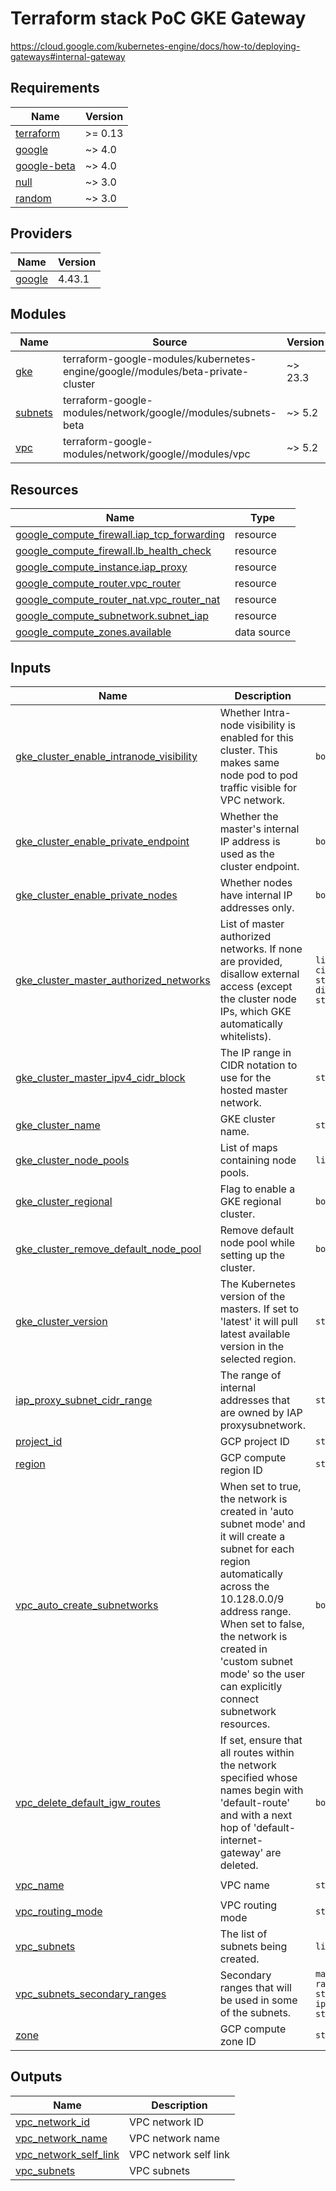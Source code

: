 # Terraform stack PoC GKE Gateway

https://cloud.google.com/kubernetes-engine/docs/how-to/deploying-gateways#internal-gateway

<!-- BEGINNING OF PRE-COMMIT-TERRAFORM DOCS HOOK -->
## Requirements

| Name | Version |
|------|---------|
| <a name="requirement_terraform"></a> [terraform](#requirement\_terraform) | >= 0.13 |
| <a name="requirement_google"></a> [google](#requirement\_google) | ~> 4.0 |
| <a name="requirement_google-beta"></a> [google-beta](#requirement\_google-beta) | ~> 4.0 |
| <a name="requirement_null"></a> [null](#requirement\_null) | ~> 3.0 |
| <a name="requirement_random"></a> [random](#requirement\_random) | ~> 3.0 |

## Providers

| Name | Version |
|------|---------|
| <a name="provider_google"></a> [google](#provider\_google) | 4.43.1 |

## Modules

| Name | Source | Version |
|------|--------|---------|
| <a name="module_gke"></a> [gke](#module\_gke) | terraform-google-modules/kubernetes-engine/google//modules/beta-private-cluster | ~> 23.3 |
| <a name="module_subnets"></a> [subnets](#module\_subnets) | terraform-google-modules/network/google//modules/subnets-beta | ~> 5.2 |
| <a name="module_vpc"></a> [vpc](#module\_vpc) | terraform-google-modules/network/google//modules/vpc | ~> 5.2 |

## Resources

| Name | Type |
|------|------|
| [google_compute_firewall.iap_tcp_forwarding](https://registry.terraform.io/providers/hashicorp/google/latest/docs/resources/compute_firewall) | resource |
| [google_compute_firewall.lb_health_check](https://registry.terraform.io/providers/hashicorp/google/latest/docs/resources/compute_firewall) | resource |
| [google_compute_instance.iap_proxy](https://registry.terraform.io/providers/hashicorp/google/latest/docs/resources/compute_instance) | resource |
| [google_compute_router.vpc_router](https://registry.terraform.io/providers/hashicorp/google/latest/docs/resources/compute_router) | resource |
| [google_compute_router_nat.vpc_router_nat](https://registry.terraform.io/providers/hashicorp/google/latest/docs/resources/compute_router_nat) | resource |
| [google_compute_subnetwork.subnet_iap](https://registry.terraform.io/providers/hashicorp/google/latest/docs/resources/compute_subnetwork) | resource |
| [google_compute_zones.available](https://registry.terraform.io/providers/hashicorp/google/latest/docs/data-sources/compute_zones) | data source |

## Inputs

| Name | Description | Type | Default | Required |
|------|-------------|------|---------|:--------:|
| <a name="input_gke_cluster_enable_intranode_visibility"></a> [gke\_cluster\_enable\_intranode\_visibility](#input\_gke\_cluster\_enable\_intranode\_visibility) | Whether Intra-node visibility is enabled for this cluster. This makes same node pod to pod traffic visible for VPC network. | `bool` | `false` | no |
| <a name="input_gke_cluster_enable_private_endpoint"></a> [gke\_cluster\_enable\_private\_endpoint](#input\_gke\_cluster\_enable\_private\_endpoint) | Whether the master's internal IP address is used as the cluster endpoint. | `bool` | `false` | no |
| <a name="input_gke_cluster_enable_private_nodes"></a> [gke\_cluster\_enable\_private\_nodes](#input\_gke\_cluster\_enable\_private\_nodes) | Whether nodes have internal IP addresses only. | `bool` | `false` | no |
| <a name="input_gke_cluster_master_authorized_networks"></a> [gke\_cluster\_master\_authorized\_networks](#input\_gke\_cluster\_master\_authorized\_networks) | List of master authorized networks. If none are provided, disallow external access (except the cluster node IPs, which GKE automatically whitelists). | `list(object({ cidr_block = string, display_name = string }))` | `[]` | no |
| <a name="input_gke_cluster_master_ipv4_cidr_block"></a> [gke\_cluster\_master\_ipv4\_cidr\_block](#input\_gke\_cluster\_master\_ipv4\_cidr\_block) | The IP range in CIDR notation to use for the hosted master network. | `string` | n/a | yes |
| <a name="input_gke_cluster_name"></a> [gke\_cluster\_name](#input\_gke\_cluster\_name) | GKE cluster name. | `string` | `"test-cluster"` | no |
| <a name="input_gke_cluster_node_pools"></a> [gke\_cluster\_node\_pools](#input\_gke\_cluster\_node\_pools) | List of maps containing node pools. | `list(map(any))` | n/a | yes |
| <a name="input_gke_cluster_regional"></a> [gke\_cluster\_regional](#input\_gke\_cluster\_regional) | Flag to enable a GKE regional cluster. | `bool` | `false` | no |
| <a name="input_gke_cluster_remove_default_node_pool"></a> [gke\_cluster\_remove\_default\_node\_pool](#input\_gke\_cluster\_remove\_default\_node\_pool) | Remove default node pool while setting up the cluster. | `bool` | `false` | no |
| <a name="input_gke_cluster_version"></a> [gke\_cluster\_version](#input\_gke\_cluster\_version) | The Kubernetes version of the masters. If set to 'latest' it will pull latest available version in the selected region. | `string` | `"latest"` | no |
| <a name="input_iap_proxy_subnet_cidr_range"></a> [iap\_proxy\_subnet\_cidr\_range](#input\_iap\_proxy\_subnet\_cidr\_range) | The range of internal addresses that are owned by IAP proxysubnetwork. | `string` | `null` | no |
| <a name="input_project_id"></a> [project\_id](#input\_project\_id) | GCP project ID | `string` | n/a | yes |
| <a name="input_region"></a> [region](#input\_region) | GCP compute region ID | `string` | n/a | yes |
| <a name="input_vpc_auto_create_subnetworks"></a> [vpc\_auto\_create\_subnetworks](#input\_vpc\_auto\_create\_subnetworks) | When set to true, the network is created in 'auto subnet mode' and it will create a subnet for each region automatically across the 10.128.0.0/9 address range. <br>When set to false, the network is created in 'custom subnet mode' so the user can explicitly connect subnetwork resources. | `bool` | `false` | no |
| <a name="input_vpc_delete_default_igw_routes"></a> [vpc\_delete\_default\_igw\_routes](#input\_vpc\_delete\_default\_igw\_routes) | If set, ensure that all routes within the network specified whose names begin with 'default-route' and with a next hop of 'default-internet-gateway' are deleted. | `bool` | `false` | no |
| <a name="input_vpc_name"></a> [vpc\_name](#input\_vpc\_name) | VPC name | `string` | `"test-vpc"` | no |
| <a name="input_vpc_routing_mode"></a> [vpc\_routing\_mode](#input\_vpc\_routing\_mode) | VPC routing mode | `string` | `"GLOBAL"` | no |
| <a name="input_vpc_subnets"></a> [vpc\_subnets](#input\_vpc\_subnets) | The list of subnets being created. | `list(map(string))` | n/a | yes |
| <a name="input_vpc_subnets_secondary_ranges"></a> [vpc\_subnets\_secondary\_ranges](#input\_vpc\_subnets\_secondary\_ranges) | Secondary ranges that will be used in some of the subnets. | `map(list(object({ range_name = string, ip_cidr_range = string })))` | `{}` | no |
| <a name="input_zone"></a> [zone](#input\_zone) | GCP compute zone ID | `string` | n/a | yes |

## Outputs

| Name | Description |
|------|-------------|
| <a name="output_vpc_network_id"></a> [vpc\_network\_id](#output\_vpc\_network\_id) | VPC network ID |
| <a name="output_vpc_network_name"></a> [vpc\_network\_name](#output\_vpc\_network\_name) | VPC network name |
| <a name="output_vpc_network_self_link"></a> [vpc\_network\_self\_link](#output\_vpc\_network\_self\_link) | VPC network self link |
| <a name="output_vpc_subnets"></a> [vpc\_subnets](#output\_vpc\_subnets) | VPC subnets |
<!-- END OF PRE-COMMIT-TERRAFORM DOCS HOOK -->